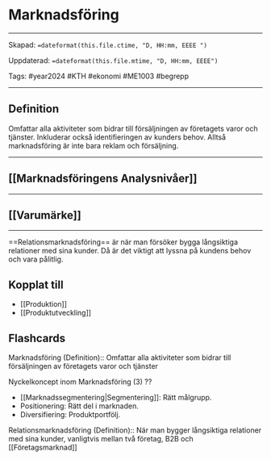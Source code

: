 # Marknadsföring

---
Skapad: `=dateformat(this.file.ctime, "D, HH:mm, EEEE ")`

Uppdaterad: `=dateformat(this.file.mtime, "D, HH:mm, EEEE")`

Tags: #year2024 #KTH #ekonomi #ME1003 #begrepp

---

## Definition

Omfattar alla aktiviteter som bidrar till försäljningen av företagets varor och tjänster. Inkluderar också identifieringen av kunders behov. Alltså marknadsföring är inte bara reklam och försäljning.

---

## [[Marknadsföringens Analysnivåer]]

---

## [[Varumärke]]

---
==Relationsmarknadsföring== är när man försöker bygga långsiktiga relationer med sina kunder. Då är det viktigt att lyssna på kundens behov och vara pålitlig.

## Kopplat till

- [[Produktion]]
- [[Produktutveckling]]

## Flashcards

Marknadsföring (Definition):: Omfattar alla aktiviteter som bidrar till försäljningen av företagets varor och tjänster
<!--SR:!2024-02-19,9,250!2024-02-20,17,290-->

Nyckelkoncept inom Marknadsföring (3)
??
- [[Marknadssegmentering|Segmentering]]: Rätt målgrupp.
- Positionering: Rätt del i marknaden.
- Diversifiering: Produktportfölj.
<!--SR:!2024-02-21,6,212!2024-02-18,12,272-->

Relationsmarknadsföring (Definition):: När man bygger långsiktiga relationer med sina kunder, vanligtvis mellan två företag, B2B och [[Företagsmarknad]]
<!--SR:!2024-02-27,18,304!2024-02-22,14,294-->
